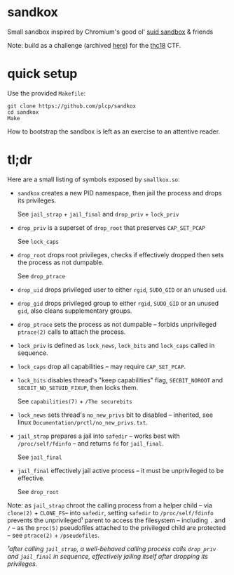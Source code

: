 
# sandkox

Small sandbox inspired by Chromium's good ol' [suid sandbox](https://chromium.googlesource.com/chromium/src/+/lkcr/docs/linux_suid_sandbox_development.md)
& friends

Note: build as a challenge (archived [here](https://github.com/plcp/.relics/tree/master/ctf/thc18/pwn-sandbox)) for the [thc18](https://18.thcon.party) CTF.

# quick setup

Use the provided `Makefile`:

```
git clone https://github.com/plcp/sandkox
cd sandkox
Make
```

How to bootstrap the sandbox is left as an exercise to an attentive reader.

# tl;dr

Here are a small listing of symbols exposed by `smallkox.so`:
 - `sandkox` creates a new PID namespace, then jail the process and drops its
    privileges.

    See `jail_strap` + `jail_final` and `drop_priv` + `lock_priv`

 - `drop_priv` is a superset of `drop_root` that preserves `CAP_SET_PCAP`

    See `lock_caps`

 - `drop_root` drops root privileges, checks if effectively dropped then sets
    the process as not dumpable.

    See `drop_ptrace`

 - `drop_uid` drops privileged user to either `rgid`, `SUDO_GID` or an unused
    `uid`.
 - `drop_gid` drops privileged group to either `rgid`, `SUDO_GID` or an unused
    `gid`, also cleans supplementary groups.
 - `drop_ptrace` sets the process as not dumpable – forbids unprivileged
   `ptrace(2)` calls to attach the process.
 - `lock_priv` is defined as `lock_news`, `lock_bits` and `lock_caps` called
    in sequence.
 - `lock_caps` drop all capabilities – may require `CAP_SET_PCAP`.
 - `lock_bits` disables thread's "keep capabilities" flag, `SECBIT_NOROOT` and
   `SECBIT_NO_SETUID_FIXUP`, then locks them.

    See `capabilities(7)` + `/The securebits`

 - `lock_news` sets thread's `no_new_privs` bit to disabled – inherited, see
    linux `Documentation/prctl/no_new_privs.txt`.
 - `jail_strap` prepares a jail into `safedir` – works best
    with `/proc/self/fdinfo` – and returns `fd` for `jail_final`.

    See `jail_final`

 - `jail_final` effectively jail active process – it must be unprivileged to be
    effective.

    See `drop_root`

Note: as `jail_strap` chroot the calling process from a helper child – via
`clone(2)` + `CLONE_FS`– into `safedir`, setting `safedir` to
`/proc/self/fdinfo` prevents the unprivileged¹ parent to access the
filesystem – including `.` and `/` – as the `proc(5)` pseudofiles attached
to the privileged child are protected – see `ptrace(2)` + `/pseudofiles`.

*¹after calling `jail_strap`, a well-behaved calling process calls
`drop_priv` and `jail_final` in sequence, effectively jailing itself after
dropping its privileges.*


